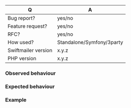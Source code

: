 <!-- Please fill in this template according to your issue. -->

| Q                   | A
| ------------------- | -----
| Bug report?         | yes/no
| Feature request?    | yes/no
| RFC?                | yes/no
| How used?           | Standalone/Symfony/3party
| Swiftmailer version | x.y.z
| PHP version         | x.y.z

### Observed behaviour
<!-- What does the code do? -->

### Expected behaviour
<!-- What should the code do? -->

### Example
<!-- Example to reproduce the issue. -->



